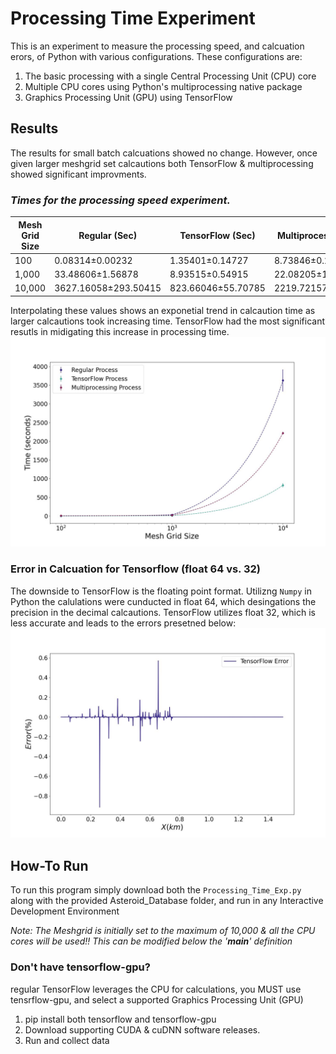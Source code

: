 # Processing Time Experiment

This is an experiment to measure the processing speed, and calcuation erors, of Python with various configurations. These configurations are:

1) The basic processing with a single Central Processing Unit (CPU) core
2)  Multiple CPU cores using Python's multiprocessing native package
3)  Graphics Processing Unit (GPU) using TensorFlow 

## Results

The results for small batch calcuations showed no change. However, once given larger meshgrid set calcautions both TensorFlow & multiprocessing showed significant improvments.

### *Times for the processing speed experiment.*
| Mesh Grid Size | Regular (Sec) | TensorFlow (Sec) | Multiprocessing (Sec) |
|---------------|---------------|------------------|---------------------|
| 100 | 0.08314±0.00232 | 1.35401±0.14727 | 8.73846±0.26053 |
| 1,000 | 33.48606±1.56878 | 8.93515±0.54915 | 22.08205±1.02119 |
| 10,000 | 3627.16058±293.50415 | 823.66046±55.70785 | 2219.72157±31.04704 |


Interpolating these values shows an exponetial trend in calcaution time as larger calcautions took increasing time. TensorFlow had the most significant resutls in midigating this increase in processing time. 
![...](Figures/Interpolated_Times.jpg)

### Error in Calcuation for Tensorflow (float 64 vs. 32)

The downside to TensorFlow is the floating point format. Utilizng `Numpy` in Python the calulations were cunducted in float 64, which desingations the precision in the decimal calcautions. TensorFlow utilizes float 32, which is less accurate and leads to the errors presetned below: 
![...](Figures/Process_Error.jpg)


## How-To Run

To run this program simply download both the `Processing_Time_Exp.py` along with the provided Asteroid_Database folder, and run in any Interactive Development Environment

*Note: The Meshgrid is initially set to the maximum of 10,000 & all the CPU cores will be used!! This can be modified below the '__main__' definition*

### Don't have tensorflow-gpu?
regular TensorFlow leverages the CPU for calculations, you MUST use tensrflow-gpu, and select a supported Graphics Processing Unit (GPU)
1) pip install both tensorflow and tensorflow-gpu
2) Download supporting CUDA & cuDNN software releases.
3) Run and collect data 

